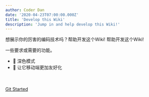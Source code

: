 ```yaml
---
author: Coder Dan
date: '2020-04-23T07:00:00.000Z'
title: 'Develop this Wiki'
description: 'Jump in and help develop this Wiki!'
---
```


想展示你的厉害的编码技术吗？帮助开发这个Wiki!  帮助开发这个Wiki!

一些要求或需要的功能。

* 🌃 深色模式
* 📱 让它移动端更加友好化

<div style="margin-top:50px;"></div>

<a class="button-default" href="https://github.com/aavegotchi/aavegotchi-wiki" target="_blank">Git Started</a>

